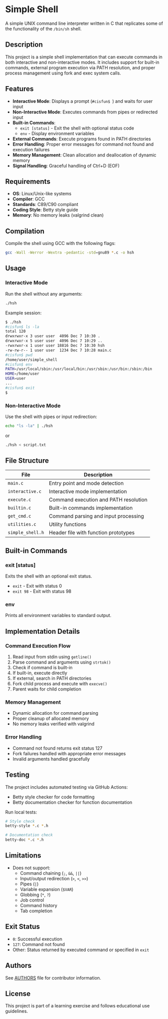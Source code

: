 # Simple Shell

A simple UNIX command line interpreter written in C that replicates some of the functionality of the `/bin/sh` shell.

## Description

This project is a simple shell implementation that can execute commands in both interactive and non-interactive modes. It includes support for built-in commands, external program execution via PATH resolution, and proper process management using fork and exec system calls.

## Features

- **Interactive Mode**: Displays a prompt (`#cisfun$ `) and waits for user input
- **Non-Interactive Mode**: Executes commands from pipes or redirected input
- **Built-in Commands**: 
  - `exit [status]` - Exit the shell with optional status code
  - `env` - Display environment variables
- **External Commands**: Execute programs found in PATH directories
- **Error Handling**: Proper error messages for command not found and execution failures
- **Memory Management**: Clean allocation and deallocation of dynamic memory
- **Signal Handling**: Graceful handling of Ctrl+D (EOF)

## Requirements

- **OS**: Linux/Unix-like systems
- **Compiler**: GCC
- **Standards**: C89/C90 compliant
- **Coding Style**: Betty style guide
- **Memory**: No memory leaks (valgrind clean)

## Compilation

Compile the shell using GCC with the following flags:

```bash
gcc -Wall -Werror -Wextra -pedantic -std=gnu89 *.c -o hsh
```

## Usage

### Interactive Mode

Run the shell without any arguments:

```bash
./hsh
```

Example session:
```bash
$ ./hsh
#cisfun$ ls -la
total 120
drwxrwxr-x 3 user user  4096 Dec 7 10:30 .
drwxrwxr-x 5 user user  4096 Dec 7 10:29 ..
-rwxrwxr-x 1 user user 18816 Dec 7 10:30 hsh
-rw-rw-r-- 1 user user  1234 Dec 7 10:28 main.c
#cisfun$ pwd
/home/user/simple_shell
#cisfun$ env
PATH=/usr/local/sbin:/usr/local/bin:/usr/sbin:/usr/bin:/sbin:/bin
HOME=/home/user
USER=user
...
#cisfun$ exit
$
```

### Non-Interactive Mode

Use the shell with pipes or input redirection:

```bash
echo "ls -la" | ./hsh
```

or

```bash
./hsh < script.txt
```

## File Structure

| File | Description |
|------|-------------|
| `main.c` | Entry point and mode detection |
| `interactive.c` | Interactive mode implementation |
| `execute.c` | Command execution and PATH resolution |
| `builtin.c` | Built-in commands implementation |
| `get_cmd.c` | Command parsing and input processing |
| `utilities.c` | Utility functions |
| `simple_shell.h` | Header file with function prototypes |

## Built-in Commands

### exit [status]
Exits the shell with an optional exit status.
- `exit` - Exit with status 0
- `exit 98` - Exit with status 98

### env
Prints all environment variables to standard output.

## Implementation Details

### Command Execution Flow
1. Read input from stdin using `getline()`
2. Parse command and arguments using `strtok()`
3. Check if command is built-in
4. If built-in, execute directly
5. If external, search in PATH directories
6. Fork child process and execute with `execve()`
7. Parent waits for child completion

### Memory Management
- Dynamic allocation for command parsing
- Proper cleanup of allocated memory
- No memory leaks verified with valgrind

### Error Handling
- Command not found returns exit status 127
- Fork failures handled with appropriate error messages
- Invalid arguments handled gracefully

## Testing

The project includes automated testing via GitHub Actions:
- Betty style checker for code formatting
- Betty documentation checker for function documentation

Run local tests:
```bash
# Style check
betty-style *.c *.h

# Documentation check  
betty-doc *.c *.h
```

## Limitations

- Does not support:
  - Command chaining (`;`, `&&`, `||`)
  - Input/output redirection (`>`, `<`, `>>`)
  - Pipes (`|`)
  - Variable expansion (`$VAR`)
  - Globbing (`*`, `?`)
  - Job control
  - Command history
  - Tab completion

## Exit Status

- `0`: Successful execution
- `127`: Command not found
- Other: Status returned by executed command or specified in `exit`

## Authors

See [AUTHORS](AUTHORS) file for contributor information.

## License

This project is part of a learning exercise and follows educational use guidelines.

